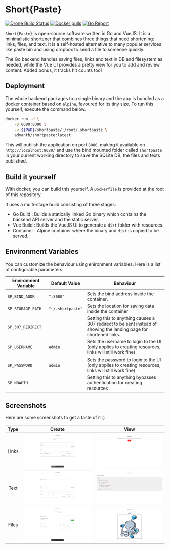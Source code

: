 # Short{Paste}

[![Drone Build Status](https://drone.adyanth.site/api/badges/adyanth/shortpaste/status.svg)](https://drone.adyanth.site/adyanth/shortpaste)
[![Docker pulls](https://img.shields.io/docker/pulls/adyanth/shortpaste.svg)](https://hub.docker.com/r/adyanth/shortpaste)
[![Go Report](https://goreportcard.com/badge/git.adyanth.site/adyanth/shortpaste)](https://goreportcard.com/report/git.adyanth.site/adyanth/shortpaste)

`Short{Paste}` is open-source software written in Go and VueJS. It is a minimalistic shortener that combines three things that need shortening: links, files, and text. It is a self-hosted alternative to many popular services like paste bin and using dropbox to send a file to someone quickly.

The Go backend handles saving files, links and text in DB and filesystem as needed, while the Vue UI provides a pretty view for you to add and review content. Added bonus, it tracks hit counts too!

## Deployment

The whole backend packages to a single binary and the app is bundled as a docker container based on `alpine`, favoured for its tiny size. To run this yourself, execute the command below.

```bash
docker run -d \
    -p 8080:8080 \
    -v ${PWD}/shortpaste/:/root/.shortpaste \
    adyanth/shortpaste:latest
```

This will publish the application on port `8080`, making it available on `http://localhost:8080/` and use the bind mounted folder called `shortpaste` in your current working directory to save the SQLite DB, the files and texts published.

## Build it yourself

With docker, you can build this yourself. A `Dockerfile` is provided at the root of this repository.

It uses a multi-stage build consisting of three stages:

- Go Build  : Builds a statically linked Go binary which contains the backend API server and the static server.
- Vue Build : Builds the VueJS UI to generate a `dist` folder with resources.
- Container : Alpine container where the binary and `dist` is copied to be served.

## Environment Variables

You can customize the behaviour using enironment variables. Here is a list of configurable parameters.

| Environment Variable | Default Value     | Behaviour                                                                                                          |
| -------------------- | ----------------- | ------------------------------------------------------------------------------------------------------------------ |
| `SP_BIND_ADDR`       | `":8080"`         | Sets the bind address inside the container.                                                                        |
| `SP_STORAGE_PATH`    | `"~/.shortpaste"` | Sets the location for saving data inside the container                                                             |
| `SP_307_REDIRECT`    |                   | Setting this to anything causes a 307 redirect to be sent instead of showing the landing page for shortened links. |
| `SP_USERNAME`        | `admin`           | Sets the username to login to the UI (only applies to creating resources, links will still work fine)              |
| `SP_PASSWORD`        | `admin`           | Sets the password to login to the UI (only applies to creating resources, links will still work fine)              |
| `SP_NOAUTH`          |                   | Setting this to anything bypasses authentication for creating resources                                            |

## Screenshots

Here are some screenshots to get a taste of it :)

| Type  |             Create              |                View                |
| :---: | :-----------------------------: | :--------------------------------: |
| Links | ![Link Upload](images/link.png) | ![Link View](images/link_link.png) |
| Text  | ![Text Upload](images/text.png) | ![Text View](images/text_link.png) |
| Files | ![File Upload](images/file.png) | ![File View](images/file_link.png) |
